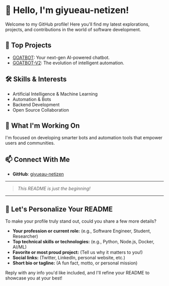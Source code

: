 # 👋 Hello, I'm giyueau-netizen!

Welcome to my GitHub profile! Here you'll find my latest explorations, projects, and contributions in the world of software development.

## 🚀 Top Projects

- [GOATBOT](https://github.com/giyueau-netizen/GOATBOT): Your next-gen AI-powered chatbot.
- [GOATBOT-V2](https://github.com/giyueau-netizen/GOATBOT-V2): The evolution of intelligent automation.

## 🛠️ Skills & Interests

- Artificial Intelligence & Machine Learning
- Automation & Bots
- Backend Development
- Open Source Collaboration

## 🌱 What I'm Working On

I'm focused on developing smarter bots and automation tools that empower users and communities.

## 📫 Connect With Me

- **GitHub**: [giyueau-netizen](https://github.com/giyueau-netizen)

---

> _This README is just the beginning!_

---

## 🚩 Let's Personalize Your README

To make your profile truly stand out, could you share a few more details?
- **Your profession or current role:** (e.g., Software Engineer, Student, Researcher)
- **Top technical skills or technologies:** (e.g., Python, Node.js, Docker, AI/ML)
- **Favorite or most proud project:** (Tell us why it matters to you!)
- **Social links:** (Twitter, LinkedIn, personal website, etc.)
- **Short bio or tagline:** (A fun fact, motto, or personal mission)

Reply with any info you'd like included, and I'll refine your README to showcase you at your best!
